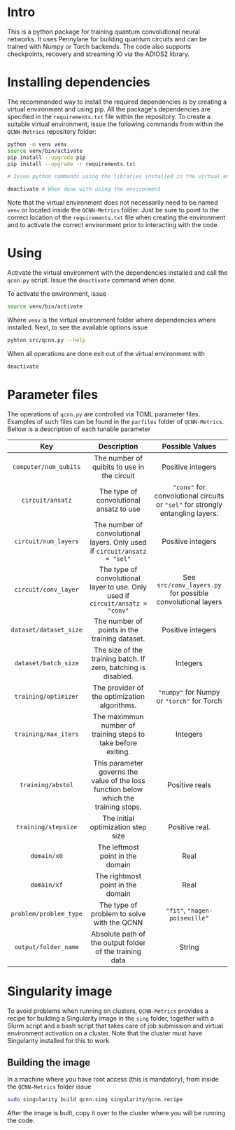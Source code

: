 # Intro

This is a python package for training quantum convolutional neural networks. It uses Pennylane for building quantum circuits and can be trained with Numpy or Torch backends. The code also supports checkpoints, recovery and streaming IO via the ADIOS2 library.

# Installing dependencies

The recommended way to install the required dependencies is by creating a virtual environment and using pip. All the package's dependencies are specified in the `requirements.txt` file within the repository. To create a suitable virtual environment, issue the following commands from within the `QCNN-Metrics` repository folder:

```bash
python -m venv venv
source venv/bin/activate
pip install --upgrade pip
pip install --upgrade -r requirements.txt

# Issue python commands using the libraries installed in the virtual environment

deactivate # When done with using the environment
```

Note that the virtual environment does not necessarily need to be named `venv` or located inside the `QCNN-Metrics` folder. Just be sure to point to the correct location of the `requirements.txt` file when creating the environment and to activate the correct environment prior to interacting with the code.

# Using

Activate the virtual environment with the dependencies installed and call the `qcnn.py` script. Issue the `deactivate` command when done. 

To activate the environment, issue

```bash
source venv/bin/activate
```

Where `venv` is the virtual environment folder where dependencies where installed. Next, to see the available options issue

```bash
pyhton src/qcnn.py --help
```

When all operations are done exit out of the virtual environment with

``` bash
deactivate
```

# Parameter files

The operations of `qcnn.py` are controlled via TOML parameter files. Examples of such files can be found in the `parfiles` folder of `QCNN-Metrics`. Bellow is a description of each tunable parameter

| Key | Description | Possible Values |
|:---:|:-----------:|:---------------:|
|`computer/num_qubits`|The number of quibits to use in the circuit| Positive integers
|`circuit/ansatz`| The type of convolutional ansatz to use| `"conv"` for convolutional circuits or `"sel"` for strongly entangling layers.
|`circuit/num_layers`|The number of convolutional layers. Only used if `circuit/ansatz = "sel"`| Positive integers
|`circuit/conv_layer`|The type of convolutional layer to use. Only used if `circuit/ansatz = "conv"`|See `src/conv_layers.py` for possible convolutional layers
|`dataset/dataset_size`|The number of points in the training dataset.|Positive integers
|`dataset/batch_size`|The size of the training batch. If zero, batching is disabled.| Integers
|`training/optimizer`|The provider of the optimization algorithms.|`"numpy"` for Numpy or `"torch"` for Torch
|`training/max_iters`|The maximmun number of training steps to take before exiting.| Integers
|`training/abstol`| This parameter governs the value of the loss function below which the training stops.|Positive reals
|`training/stepsize`| The initial optimization step size| Positive real.
|`domain/x0`|The leftmost point in the domain|Real
|`domain/xf`|The rightmost point in the domain|Real
|`problem/problem_type`|The type of problem to solve with the QCNN|`"fit"`, `"hagen-poiseuille"`|
|`output/folder_name`| Absolute path of the output folder of the training data| String|

# Singularity image

To avoid problems when running on clusters, `QCNN-Metrics` provides a recipe for building a Singularity image in the `sing` folder, together with a Slurm script and a bash script that takes care of job submission and virtual environment activation on a cluster. Note that the cluster must have Singularity installed for this to work.

## Building the image

In a machine where you have root access (this is mandatory), from inside the `QCNN-Metrics` folder issue

```bash
sudo singularity build qcnn.simg singularity/qcnn.recipe
```

After the image is built, copy it over to the cluster where you will be running the code.